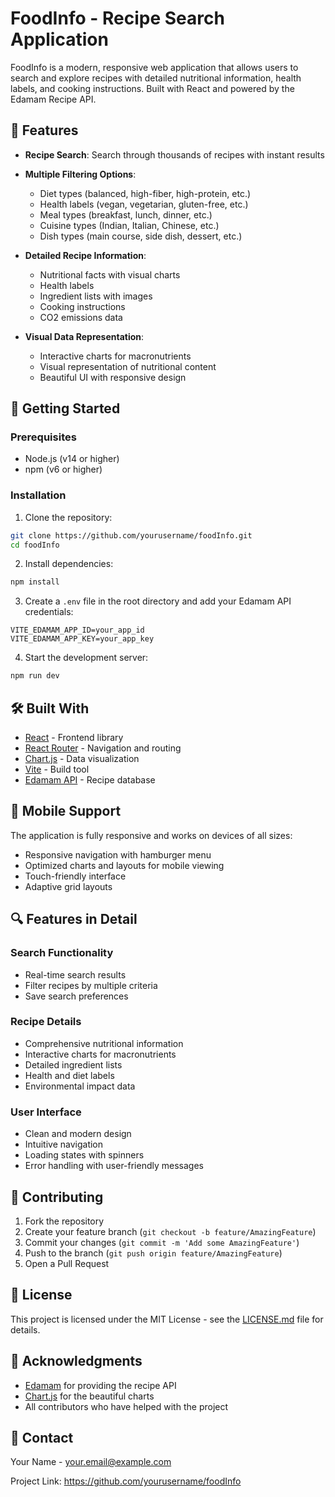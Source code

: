 # FoodInfo - Recipe Search Application

FoodInfo is a modern, responsive web application that allows users to search and explore recipes with detailed nutritional information, health labels, and cooking instructions. Built with React and powered by the Edamam Recipe API.

## 🌟 Features

- **Recipe Search**: Search through thousands of recipes with instant results
- **Multiple Filtering Options**:
  - Diet types (balanced, high-fiber, high-protein, etc.)
  - Health labels (vegan, vegetarian, gluten-free, etc.)
  - Meal types (breakfast, lunch, dinner, etc.)
  - Cuisine types (Indian, Italian, Chinese, etc.)
  - Dish types (main course, side dish, dessert, etc.)

- **Detailed Recipe Information**:
  - Nutritional facts with visual charts
  - Health labels
  - Ingredient lists with images
  - Cooking instructions
  - CO2 emissions data

- **Visual Data Representation**:
  - Interactive charts for macronutrients
  - Visual representation of nutritional content
  - Beautiful UI with responsive design

## 🚀 Getting Started

### Prerequisites
- Node.js (v14 or higher)
- npm (v6 or higher)

### Installation

1. Clone the repository:
```bash
git clone https://github.com/yourusername/foodInfo.git
cd foodInfo
```

2. Install dependencies:
```bash
npm install
```

3. Create a `.env` file in the root directory and add your Edamam API credentials:
```env
VITE_EDAMAM_APP_ID=your_app_id
VITE_EDAMAM_APP_KEY=your_app_key
```

4. Start the development server:
```bash
npm run dev
```

## 🛠️ Built With

- [React](https://reactjs.org/) - Frontend library
- [React Router](https://reactrouter.com/) - Navigation and routing
- [Chart.js](https://www.chartjs.org/) - Data visualization
- [Vite](https://vitejs.dev/) - Build tool
- [Edamam API](https://www.edamam.com/) - Recipe database

## 📱 Mobile Support

The application is fully responsive and works on devices of all sizes:
- Responsive navigation with hamburger menu
- Optimized charts and layouts for mobile viewing
- Touch-friendly interface
- Adaptive grid layouts

## 🔍 Features in Detail

### Search Functionality
- Real-time search results
- Filter recipes by multiple criteria
- Save search preferences

### Recipe Details
- Comprehensive nutritional information
- Interactive charts for macronutrients
- Detailed ingredient lists
- Health and diet labels
- Environmental impact data

### User Interface
- Clean and modern design
- Intuitive navigation
- Loading states with spinners
- Error handling with user-friendly messages

## 🤝 Contributing

1. Fork the repository
2. Create your feature branch (`git checkout -b feature/AmazingFeature`)
3. Commit your changes (`git commit -m 'Add some AmazingFeature'`)
4. Push to the branch (`git push origin feature/AmazingFeature`)
5. Open a Pull Request

## 📝 License

This project is licensed under the MIT License - see the [LICENSE.md](LICENSE.md) file for details.

## 🙏 Acknowledgments

- [Edamam](https://www.edamam.com/) for providing the recipe API
- [Chart.js](https://www.chartjs.org/) for the beautiful charts
- All contributors who have helped with the project

## 📧 Contact

Your Name - your.email@example.com

Project Link: https://github.com/yourusername/foodInfo 